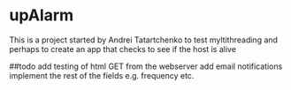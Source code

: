 # upAlarm
This is a project started by Andrei Tatartchenko to test myltithreading and perhaps to create an app that checks to see
if the host is alive

##todo 
add testing of html GET from the webserver
add email notifications
implement the rest of the fields e.g. frequency etc. 
